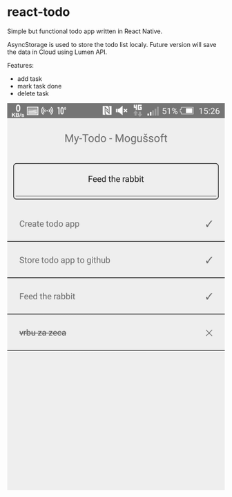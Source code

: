 # react-todo
Simple but functional todo app written in React Native.

AsyncStorage is used to store the todo list localy. 
Future version will save the data in Cloud using Lumen API.

Features:
- add task
- mark task done
- delete task

![alt tag](https://github.com/MiroslavMogus/react-todo/blob/master/todo1.png)
